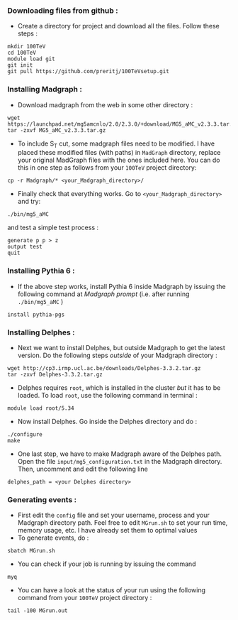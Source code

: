 ### Downloading files from github :
* Create a directory for project and download all the files. Follow these steps :
```
mkdir 100TeV
cd 100TeV
module load git
git init
git pull https://github.com/preritj/100TeVsetup.git
```

### Installing Madgraph :
* Download madgraph from the web in some other directory : 
```
wget https://launchpad.net/mg5amcnlo/2.0/2.3.0/+download/MG5_aMC_v2.3.3.tar.gz 
tar -zxvf MG5_aMC_v2.3.3.tar.gz
```

* To include S<sub>T</sub>  cut, some madgraph files need to be modified. I have placed these modified files (with paths) in `MadGraph` directory, replace your original MadGraph files with the ones included here. You can do this in one step as follows from your `100TeV` project directory:
```
cp -r Madgraph/* <your_Madgraph_directory>/ 
``` 

* Finally check that everything works. Go to `<your_Madgraph_directory>` and try:
```
./bin/mg5_aMC
```
and test a simple test process : 
```
generate p p > z
output test
quit
```

### Installing Pythia 6 :
* If the above step works, install Pythia 6 inside Madgraph by issuing the following command at *Madgraph prompt* (i.e. after running `./bin/mg5_aMC` )
```
install pythia-pgs
```

### Installing Delphes :
* Next we want to install Delphes, but outside Madgraph to get the latest version. Do the following steps *outside* of your Madgraph directory :
```
wget http://cp3.irmp.ucl.ac.be/downloads/Delphes-3.3.2.tar.gz
tar -zxvf Delphes-3.3.2.tar.gz
```

* Delphes requires `root`, which is installed in the cluster *but* it has to be loaded. To load `root`, use the following command in terminal :
```
module load root/5.34
``` 

* Now install Delphes. Go inside the Delphes directory and do :
```
./configure
make
```

* One last step, we have to make Madgraph aware of the Delphes path. Open the file `input/mg5_configuration.txt` in the Madgraph directory. Then, uncomment and edit the following line 
```
delphes_path = <your Delphes directory>
``` 


### Generating events :
* First edit the `config` file and set your username, process and your Madgraph directory path. 
Feel free to edit `MGrun.sh` to set your run time, memory usage, etc. I have already set them to optimal values
* To generate events, do :
```
sbatch MGrun.sh
```
* You can check if your job is running by issuing the command 
```
myq
``` 
* You can have a look at the status of your run using the following command from your `100TeV` project directory :
```
tail -100 MGrun.out
```


